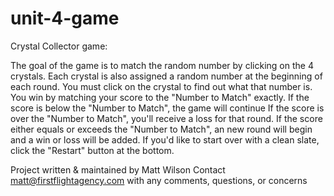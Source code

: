 # unit-4-game

Crystal Collector game:

The goal of the game is to match the random number by clicking on the 4 crystals.
Each crystal is also assigned a random number at the beginning of each round.
You must click on the crystal to find out what that number is.
You win by matching your score to the "Number to Match" exactly.
If the score is below the "Number to Match", the game will continue
If the score is over the "Number to Match", you'll receive a loss for that round.
If the score either equals or exceeds the "Number to Match", an new round will begin and a win or loss will be added.
If you'd like to start over with a clean slate, click the "Restart" button at the bottom.

Project written & maintained by Matt Wilson
Contact matt@firstflightagency.com with any comments, questions, or concerns
